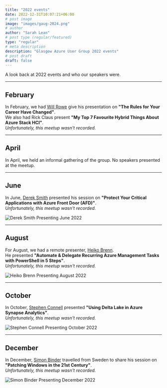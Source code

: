 ```yaml
---
title: "2022 events"
date: 2022-12-31T10:07:21+06:00
# post image
image: "images/gaug-2024.png"
# author
author: "Sarah Lean"
# post type (regular/featured)
type: "regular"
# meta description
description: "Glasgow Azure User Group 2022 events"
# post draft
draft: false
---
```



A look back at 2022 events and who our speakers were. 

<hr>

## February
In February, we had [Will Rowe](https://uk.linkedin.com/in/willrowe) give his presentation on **"The Rules for Your Career Have Changed"**.  
We also had Rick Claus present **"My Top 7 Favourite Hybrid Things About Azure Stack HCI"**.  
_Unfortunately, this meetup wasn't recorded._

---

## April
In April, we held an informal gathering of the group. No speakers presented at the meetup.

---

## June
In June, [Derek Smith](https://twitter.com/ConsidercloudDS) presented his session on **"Protect Your Critical Applications with Azure Front Door (AFD)"**.  
_Unfortunately, this meetup wasn't recorded._

![Derek Smith Presenting June 2022](/images/june2022.png)

---

## August
For August, we had a remote presenter, [Heiko Brenn](https://twitter.com/HeikoBrenn).  
He presented **"Automate & Delegate Recurring Azure Management Tasks with PowerShell in 5 Steps"**.  
_Unfortunately, this meetup wasn't recorded._

![Heiko Brenn Presenting August 2022](/images/august2022.png)

---

## October
In October, [Stephen Connell](https://uk.linkedin.com/in/stephen-connell-4b72925) presented **"Using Delta Lake in Azure Synapse Analytics"**.  
_Unfortunately, this meetup wasn't recorded._

![Stephen Connell Presenting October 2022](/images/20221026_181521.jpg)

---

## December
In December, [Simon Binder](https://www.linkedin.com/in/simonbinderteliacygate/) travelled from Sweden to share his session on **"Patching Windows in the 21st Century"**.  
_Unfortunately, this meetup wasn't recorded._

![Simon Binder Presenting December 2022](/images/december2022.png)